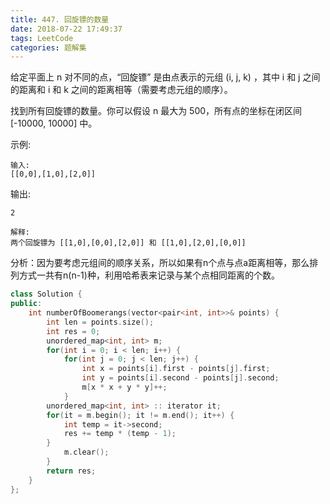 ```yaml
---
title: 447. 回旋镖的数量
date: 2018-07-22 17:49:37
tags: LeetCode
categories: 题解集
---
```


给定平面上 n 对不同的点，“回旋镖” 是由点表示的元组 (i, j, k) ，其中 i 和 j 之间的距离和 i 和 k 之间的距离相等（需要考虑元组的顺序）。

找到所有回旋镖的数量。你可以假设 n 最大为 500，所有点的坐标在闭区间 [-10000, 10000] 中。

示例:
```
输入:
[[0,0],[1,0],[2,0]]
```
输出:
```
2

解释:
两个回旋镖为 [[1,0],[0,0],[2,0]] 和 [[1,0],[2,0],[0,0]]
```
分析：因为要考虑元组间的顺序关系，所以如果有n个点与点a距离相等，那么排列方式一共有n(n-1)种，利用哈希表来记录与某个点相同距离的个数。
```cpp
class Solution {
public:
    int numberOfBoomerangs(vector<pair<int, int>>& points) {
        int len = points.size();
        int res = 0;
        unordered_map<int, int> m;
        for(int i = 0; i < len; i++) {
            for(int j = 0; j < len; j++) {
                int x = points[i].first - points[j].first;
                int y = points[i].second - points[j].second;
                m[x * x + y * y]++;
            }
        unordered_map<int, int> :: iterator it;
        for(it = m.begin(); it != m.end(); it++) {
            int temp = it->second;
            res += temp * (temp - 1);
        }
            m.clear();
        }
        return res;
    }
};
```